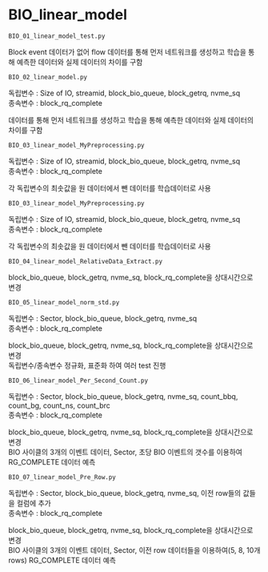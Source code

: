 # BIO_linear_model

```
BIO_01_linear_model_test.py
```
Block event 데이터가 없어 flow 데이터를 통해 먼저 네트워크를 생성하고 학습을 통해 예측한 데이터와 실제 데이터의 차이를 구함

```
BIO_02_linear_model.py
```
독립변수 : Size of IO, streamid, block_bio_queue, block_getrq, nvme_sq  
종속변수 : block_rq_complete  
  
데이터를 통해 먼저 네트워크를 생성하고 학습을 통해 예측한 데이터와 실제 데이터의 차이를 구함

```
BIO_03_linear_model_MyPreprocessing.py
```
독립변수 : Size of IO, streamid, block_bio_queue, block_getrq, nvme_sq  
종속변수 : block_rq_complete  
  
각 독립변수의 최솟값을 원 데이터에서 뺀 데이터를 학습데이터로 사용

```
BIO_03_linear_model_MyPreprocessing.py
```
독립변수 : Size of IO, streamid, block_bio_queue, block_getrq, nvme_sq  
종속변수 : block_rq_complete  
  
각 독립변수의 최솟값을 원 데이터에서 뺀 데이터를 학습데이터로 사용

```
BIO_04_linear_model_RelativeData_Extract.py
```
block_bio_queue, block_getrq, nvme_sq, block_rq_complete을 상대시간으로 변경

```
BIO_05_linear_model_norm_std.py
```
독립변수 : Sector, block_bio_queue, block_getrq, nvme_sq  
종속변수 : block_rq_complete  
  
block_bio_queue, block_getrq, nvme_sq, block_rq_complete을 상대시간으로 변경  
독립변수/종속변수 정규화, 표준화 하여 여러 test 진행

```
BIO_06_linear_model_Per_Second_Count.py
```
독립변수 : Sector, block_bio_queue, block_getrq, nvme_sq, count_bbq, count_bg, count_ns, count_brc  
종속변수 : block_rq_complete  
  
block_bio_queue, block_getrq, nvme_sq, block_rq_complete을 상대시간으로 변경  
BIO 사이클의 3개의 이벤트 데이터, Sector, 초당 BIO 이벤트의 갯수를 이용하여 RG_COMPLETE 데이터 예측

```
BIO_07_linear_model_Pre_Row.py
```
독립변수 : Sector, block_bio_queue, block_getrq, nvme_sq, 이전 row들의 값들을 컬럼에 추가  
종속변수 : block_rq_complete  
  
block_bio_queue, block_getrq, nvme_sq, block_rq_complete을 상대시간으로 변경  
BIO 사이클의 3개의 이벤트 데이터, Sector, 이전 row 데이터들을 이용하여(5, 8, 10개 rows) RG_COMPLETE 데이터 예측
